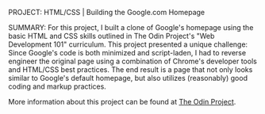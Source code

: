 PROJECT: HTML/CSS | Building the Google.com Homepage

SUMMARY: For this project, I built a clone of Google's homepage using the basic HTML and CSS skills outlined in The Odin Project's "Web Development 101" curriculum. This project presented a unique challenge: Since Google's code is both minimized and script-laden, I had to reverse engineer the original page using a combination of Chrome's developer tools and HTML/CSS best practices. The end result is a page that not only looks similar to Google's default homepage, but also utilizes (reasonably) good coding and markup practices.

More information about this project can be found at [The Odin Project](http://www.theodinproject.com/web-development-101/html-css).

